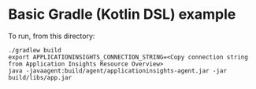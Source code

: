 # Basic Gradle (Kotlin DSL) example

To run, from this directory:

```
./gradlew build
export APPLICATIONINSIGHTS_CONNECTION_STRING=<Copy connection string from Application Insights Resource Overview>
java -javaagent:build/agent/applicationinsights-agent.jar -jar build/libs/app.jar
```
